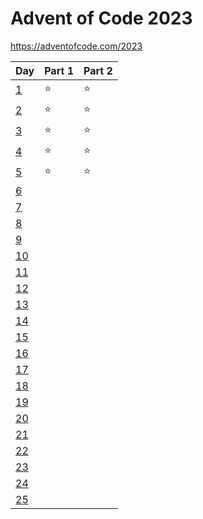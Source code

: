 # Advent of Code 2023

https://adventofcode.com/2023


| Day                                        | Part 1 | Part 2 |
| ------------------------------------------ | ------ | ------ |
| [1](https://adventofcode.com/2023/day/1)   | :star: | :star: |
| [2](https://adventofcode.com/2023/day/2)   | :star: | :star: |
| [3](https://adventofcode.com/2023/day/3)   | :star: | :star: |
| [4](https://adventofcode.com/2023/day/4)   | :star: | :star: |
| [5](https://adventofcode.com/2023/day/5)   | :star: | :star: |
| [6](https://adventofcode.com/2023/day/6)   |        |        |
| [7](https://adventofcode.com/2023/day/7)   |        |        |
| [8](https://adventofcode.com/2023/day/8)   |        |        |
| [9](https://adventofcode.com/2023/day/9)   |        |        |
| [10](https://adventofcode.com/2023/day/10) |        |        |
| [11](https://adventofcode.com/2023/day/11) |        |        |
| [12](https://adventofcode.com/2023/day/12) |        |        |
| [13](https://adventofcode.com/2023/day/13) |        |        |
| [14](https://adventofcode.com/2023/day/14) |        |        |
| [15](https://adventofcode.com/2023/day/15) |        |        |
| [16](https://adventofcode.com/2023/day/16) |        |        |
| [17](https://adventofcode.com/2023/day/17) |        |        |
| [18](https://adventofcode.com/2023/day/18) |        |        |
| [19](https://adventofcode.com/2023/day/19) |        |        |
| [20](https://adventofcode.com/2023/day/20) |        |        |
| [21](https://adventofcode.com/2023/day/21) |        |        |
| [22](https://adventofcode.com/2023/day/22) |        |        |
| [23](https://adventofcode.com/2023/day/23) |        |        |
| [24](https://adventofcode.com/2023/day/24) |        |        |
| [25](https://adventofcode.com/2023/day/25) |        |        |
